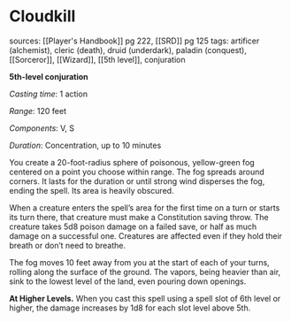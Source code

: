 # Cloudkill
sources: [[Player's Handbook]] pg 222, [[SRD]] pg 125
tags: artificer (alchemist), cleric (death), druid (underdark), paladin (conquest), [[Sorceror]], [[Wizard]], [[5th level]], conjuration

**5th-level conjuration**

*Casting time*: 1 action

*Range*: 120 feet

*Components*: V, S

*Duration*: Concentration, up to 10 minutes

You create a 20-foot-radius sphere of poisonous, yellow-green fog centered on a point you choose within range. The fog spreads around corners. It lasts for the duration or until strong wind disperses the fog, ending the spell. Its area is heavily obscured.

When a creature enters the spell’s area for the first time on a turn or starts its turn there, that creature must make a Constitution saving throw. The creature takes 5d8 poison damage on a failed save, or half as much damage on a successful one. Creatures are affected even if they hold their breath or don’t need to breathe.

The fog moves 10 feet away from you at the start of each of your turns, rolling along the surface of the ground. The vapors, being heavier than air, sink to the lowest level of the land, even pouring down openings.

**At Higher Levels.** When you cast this spell using a spell slot of 6th level or higher, the damage increases by 1d8 for each slot level above 5th.
